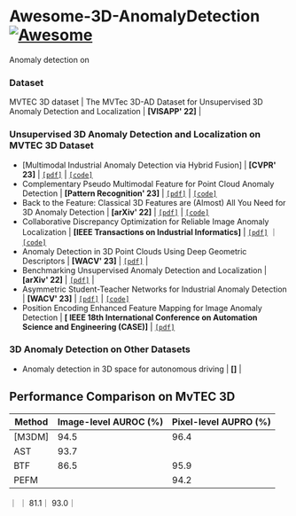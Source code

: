 # Awesome-3D-AnomalyDetection [![Awesome](https://cdn.rawgit.com/sindresorhus/awesome/d7305f38d29fed78fa85652e3a63e154dd8e8829/media/badge.svg)](https://github.com/sindresorhus/awesome)
Anomaly detection on

### Dataset 
 MVTEC 3D dataset | The MVTec 3D-AD Dataset for Unsupervised 3D Anomaly Detection and Localization | **[VISAPP' 22]** |

### Unsupervised 3D Anomaly Detection and Localization on MVTEC 3D Dataset
- <span id = "01">[Multimodal Industrial Anomaly Detection via Hybrid Fusion]</span>  | **[CVPR' 23]** | [`[pdf]`](https://arxiv.org/pdf/2303.00601.pdf) | [`[code]`](https://github.com/nomewang/M3DM)
- Complementary Pseudo Multimodal Feature for Point Cloud Anomaly Detection   | **[Pattern Recognition' 23]** | [`[pdf]`](https://arxiv.org/pdf/2303.13194.pdf) | [`[code]`](https://github.com/caoyunkang/CPMF)
- Back to the Feature: Classical 3D Features are (Almost) All You Need for 3D Anomaly Detection   | **[arXiv' 22]** | [`[pdf]`](https://arxiv.org/pdf/2203.05550.pdf) | [`[code]`](https://github.com/eliahuhorwitz/3D-ADS)
- Collaborative Discrepancy Optimization for Reliable Image Anomaly Localization   | **[IEEE Transactions on Industrial Informatics]** | [`[pdf]`](https://arxiv.org/pdf/2302.08769.pdf) ｜ [`[code]`](https://github.com/caoyunkang/CDO) 
- Anomaly Detection in 3D Point Clouds Using Deep Geometric Descriptors   | **[WACV' 23]** | [`[pdf]`](https://openaccess.thecvf.com/content/WACV2023/papers/Bergmann_Anomaly_Detection_in_3D_Point_Clouds_Using_Deep_Geometric_Descriptors_WACV_2023_paper.pdf) | 
- Benchmarking Unsupervised Anomaly Detection and Localization  | **[arXiv' 22]** | [`[pdf]`](https://arxiv.org/pdf/2205.14852.pdf) | 
- Asymmetric Student-Teacher Networks for Industrial Anomaly Detection  | **[WACV' 23]** | [`[pdf]`](https://arxiv.org/pdf/2303.13194.pdf) | [`[code]`](https://github.com/marco-rudolph/ast)
- Position Encoding Enhanced Feature Mapping for Image Anomaly Detection  | **[ IEEE 18th International Conference on Automation Science and Engineering (CASE)]** | [`[pdf]`](https://ieeexplore.ieee.org/stamp/stamp.jsp?tp=&arnumber=9926547) 

### 3D Anomaly Detection on Other Datasets
- Anomaly detection in 3D space for autonomous driving | **[]** |
  
## Performance Comparison on MvTEC 3D 
| Method | Image-level AUROC (%) | Pixel-level AUPRO (%) |
| ------- | ----------- | ------- |
| <span id = "01">[M3DM]</span>| 94.5   | 96.4  |
| AST | 93.7   |       |
| BTF | 86.5   | 95.9  |
| PEFM|        | 94.2 |
｜ ｜ 81.1｜ 93.0｜


